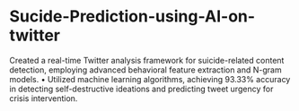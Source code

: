 # Sucide-Prediction-using-AI-on-twitter

Created a real-time Twitter analysis framework for suicide-related content detection, employing advanced behavioral feature extraction and N-gram models.
• Utilized machine learning algorithms, achieving 93.33% accuracy in detecting self-destructive ideations and predicting tweet urgency for crisis intervention.
